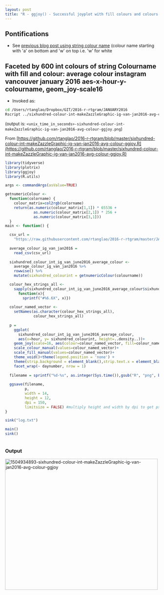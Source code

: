 ```yaml
---
layout: post
title: "R - ggjoy() - Successful joyplot with fill colours and colours and faceted by integer version of 600 string colourames"
---
```


## Pontifications

* See [previous blog post using string colour name](http://rolandtanglao.com/2017/09/08/p1-faceted-r-ggjoy-joyplot-with-colours-and-fill-colour/) (colour name starting with 'a' on bottom and 'w' on top i.e. 'w' for white 

## Faceted by 600 int colours of string Colourname with fill and colour: average colour instagram vancouver january 2016 aes-x-hour-y-colourname, geom_joy-scale16

* Invoked as:

```bash
cd /Users/rtanglao/Dropbox/GIT/2016-r-rtgram/JANUARY2016
Rscript ../sixhundred-colour-int-makeZazzleGraphic-ig-van-jan2016-avg-colour-ggjoy.R 
```
(output is: ```<unix_time_in_seconds>-sixhundred-colour-int-makeZazzleGraphic-ig-van-jan2016-avg-colour-ggjoy.png```)

From [https://github.com/rtanglao/2016-r-rtgram/blob/master/sixhundred-colour-int-makeZazzleGraphic-ig-van-jan2016-avg-colour-ggjoy.R](https://github.com/rtanglao/2016-r-rtgram/blob/master/sixhundred-colour-int-makeZazzleGraphic-ig-van-jan2016-avg-colour-ggjoy.R)

```R
library(tidyverse)
library(plotrix)
library(ggjoy)
library(R.utils)

args <- commandArgs(asValue=TRUE)

getnumericColour <-
  function(colorname) {
    colour_matrix=col2rgb(colorname)
    return(as.numeric(colour_matrix[1,1]) * 65536 +
             as.numeric(colour_matrix[2,1]) * 256 +
             as.numeric(colour_matrix[3,1]))
  }
main <- function() {

  csv_url = 
    "https://raw.githubusercontent.com/rtanglao/2016-r-rtgram/master/JANUARY2016/january2016-ig-van-avgcolour-id-mf-month-day-daynum-unixtime-hour-colourname.csv"
  
  average_colour_ig_van_jan2016 = 
    read_csv(csv_url)
  
  sixhundred_colour_int_ig_van_june2016_average_colour <-
    average_colour_ig_van_jan2016 %>% 
    rowwise() %>%
    mutate(sixhundred_colourint = getnumericColour(colourname))

  colour_hex_strings_all <-
    sapply(sixhundred_colour_int_ig_van_june2016_average_colour$sixhundred_colourint, 
      function(x){
        sprintf("#%6.6X", x)})
  
  colour_named_vector <- 
    setNames(as.character(colour_hex_strings_all),
             colour_hex_strings_all)
  
  p =
    ggplot(
      sixhundred_colour_int_ig_van_june2016_average_colour, 
      aes(x=hour, y= sixhundred_colourint, height=..density..))+
    geom_joy(scale=16, aes(colour=colour_named_vector, fill=colour_named_vector)) +
    scale_colour_manual(values=colour_named_vector)+ 
    scale_fill_manual(values=colour_named_vector)+
    theme_void()+theme(legend.position = 'none') +
    theme(strip.background = element_blank(),strip.text.x = element_blank())+
    facet_wrap(~ daynumber, nrow = 1) 
  
  filename = sprintf("%d-%s", as.integer(Sys.time()),gsub("R", "png", basename(args$file)))
  
  ggsave(filename,
         p,
         width = 14,
         height = 12,
         dpi = 150,
         limitsize = FALSE) #multiply height and width by dpi to get px
}

sink("log.txt")

main()
sink()
  
```

### Output

<a data-flickr-embed="true"  href="https://www.flickr.com/photos/roland/36280157414/in/datetaken-public/" title="1504934893-sixhundred-colour-int-makeZazzleGraphic-ig-van-jan2016-avg-colour-ggjoy"><img src="https://farm5.staticflickr.com/4360/36280157414_9f42363d3c.jpg" width="500" height="429" alt="1504934893-sixhundred-colour-int-makeZazzleGraphic-ig-van-jan2016-avg-colour-ggjoy"></a><script async src="//embedr.flickr.com/assets/client-code.js" charset="utf-8"></script>